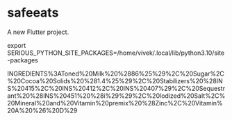 # safeeats

A new Flutter project.

export SERIOUS_PYTHON_SITE_PACKAGES=/home/vivek/.local/lib/python3.10/site-packages

INGREDIENTS%3AToned%20Milk%20%2886%25%29%2C%20Sugar%2C%20Cocoa%20Solids%20%281.4%25%29%2C%20Stabilizers%20%28INS%20415%2C%20INS%20412%2C%20INS%20407%29%2C%20Sequestrant%20%28INS%20451%20%28i%29%29%2C%20lodized%20Salt%2C%20Mineral%20and%20Vitamin%20premix%20%28Zinc%2C%20Vitamin%20A%20%26%20D%29
